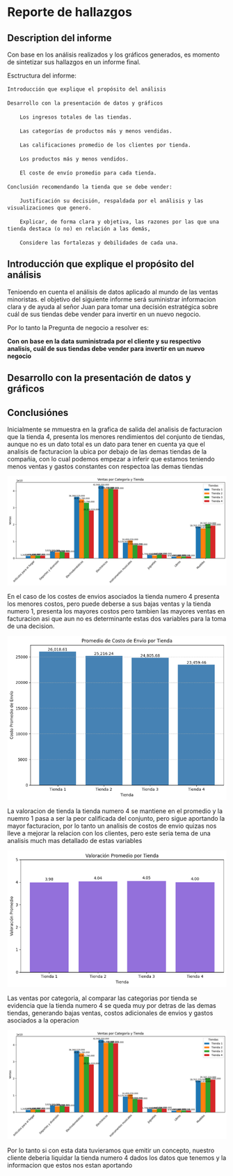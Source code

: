 # Reporte de hallazgos

## Description del informe

Con base en los análisis realizados y los gráficos generados, es momento de sintetizar sus hallazgos en un informe final.

Esctructura del informe:

    Introducción que explique el propósito del análisis

    Desarrollo con la presentación de datos y gráficos

        Los ingresos totales de las tiendas.

        Las categorías de productos más y menos vendidas.

        Las calificaciones promedio de los clientes por tienda.

        Los productos más y menos vendidos.

        El coste de envío promedio para cada tienda.

    Conclusión recomendando la tienda que se debe vender:

        Justificación su decisión, respaldada por el análisis y las visualizaciones que generó.

        Explicar, de forma clara y objetiva, las razones por las que una tienda destaca (o no) en relación a las demás,

        Considere las fortalezas y debilidades de cada una.

## Introducción que explique el propósito del análisis

Tenioendo en cuenta el análisis de datos aplicado al mundo de las ventas minoristas. el objetivo del siguiente informe será
suministrar informacion clara y de ayuda al señor Juan para tomar una decisión estratégica sobre cuál de sus tiendas debe
vender para invertir en un nuevo negocio.

Por lo tanto la Pregunta de negocio a resolver es:

 **Con on base en la data suministrada por el cliente y su respectivo analisis, cuál de sus tiendas debe vender para**
 **invertir en un nuevo negocio**

## Desarrollo con la presentación de datos y gráficos

## Conclusiónes

Inicialmente se mmuestra en la grafica de salida del analisis de facturacion que la tienda 4, presenta los menores rendimientos del conjunto de tiendas,
aunque no es un dato total es un dato para tener en cuenta ya que el analisis de facturacion la ubica por debajo de las demas tiendas de la compañia, con lo cual
podemos empezar a inferir que estamos teniendo menos ventas y gastos constantes con respectoa las demas tiendas

![Ingresos por tienda](./assets/img/vtasXcategoria.png)

En el caso de los costes de envios asociados la tienda numero 4 presenta los menores costos, pero puede deberse a sus bajas ventas y la tienda numero 1, presenta los mayores
costos pero tambien las mayores ventas en facturacion asi que aun no es determinante estas dos variables para la toma de una decision.

![Costes por envio](./assets/img/promdCostoEnvio.png)

La valoracion de tienda la tienda numero 4 se mantiene en el promedio y la nuemro 1 pasa a ser la peor calificada del conjunto, pero sigue aportando la mayor facturacion, por lo tanto un analisis de costos de envio quizas nos lleve a mejorar la relacion con los clientes, pero este seria tema de una analisis much mas detallado de estas variables

![Valoracion por tienda](./assets/img/calfPromedio.png)

Las ventas por categoria, al comparar las categorias por tienda se evidencia que la tienda numero 4 se queda muy por detras de las demas tiendas, generando bajas ventas, costos adicionales de envios y gastos asociados a la operacion

![Ventas por categoria](./assets/img/vtasXcategoria.png)

Por lo tanto si con esta data tuvieramos que emitir un concepto, nuestro cliente deberia liquidar la tienda numero 4 dados los datos que tenemos y la informacion que estos nos estan aportando